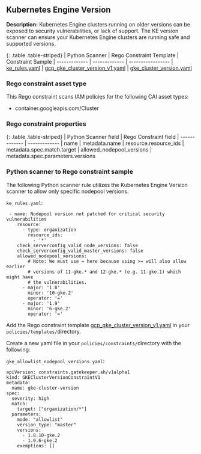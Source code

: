 ## Kubernetes Engine Version

**Description:** Kubernetes Engine clusters running on older versions can be 
exposed to security vulnerabilities, or lack of support. The KE version scanner 
can ensure your Kubernetes Engine clusters are running safe and supported 
versions.

{: .table .table-striped}
| Python Scanner | Rego Constraint Template | Constraint Sample
| ------------- | ------------- | -----------------
| [ke_rules.yaml](https://github.com/forseti-security/terraform-google-forseti/blob/master/modules/rules/templates/rules/ke_rules.yaml) | [gcp_gke_cluster_version_v1.yaml](https://github.com/forseti-security/policy-library/blob/master/policies/templates/gcp_gke_cluster_version_v1.yaml) | [gke_cluster_version.yaml](https://github.com/forseti-security/policy-library/blob/master/samples/gke_cluster_version.yaml)

### Rego constraint asset type

This Rego constraint scans IAM policies for the following CAI asset types:

- container.googleapis.com/Cluster

### Rego constraint properties


{: .table .table-striped}
| Python Scanner field | Rego Constraint field
| ------------- | -------------
| name | metadata.name
| resource.resource_ids | metadata.spec.match.target
| allowed_nodepool_versions | metadata.spec.parameters.versions


### Python scanner to Rego constraint sample

The following Python scanner rule utilizes the Kubernetes Engine Version 
scanner to allow only specific nodepool versions.

`ke_rules.yaml`:
```
 - name: Nodepool version not patched for critical security vulnerabilities
    resource:
      - type: organization
        resource_ids:
          - '*'
    check_serverconfig_valid_node_versions: false
    check_serverconfig_valid_master_versions: false
    allowed_nodepool_versions:
        # Note: We must use = here because using >= will also allow earlier
        # versions of 11-gke.* and 12-gke.* (e.g. 11-gke.1) which might have
        # the vulnerabilities.
      - major: '1.8'
        minor: '10-gke.2'
        operator: '='
      - major: '1.9'
        minor: '6-gke.2'
        operator: '='

```

Add the Rego constraint template 
[gcp_gke_cluster_version_v1.yaml](https://github.com/forseti-security/policy-library/blob/master/policies/templates/gcp_gke_cluster_version_v1.yaml) 
in your `policies/templates/`directory.

Create a new yaml file in your `policies/constraints/`directory with the following:

`gke_allowlist_nodepool_versions.yaml`:
```
apiVersion: constraints.gatekeeper.sh/v1alpha1
kind: GKEClusterVersionConstraintV1
metadata:
  name: gke-cluster-version
spec:
  severity: high
  match:
    target: ["organization/*"]
  parameters:
    mode: "allowlist"
    version_type: "master"
    versions:
      - 1.8.10-gke.2
      - 1.9.6-gke.2
    exemptions: []
```
